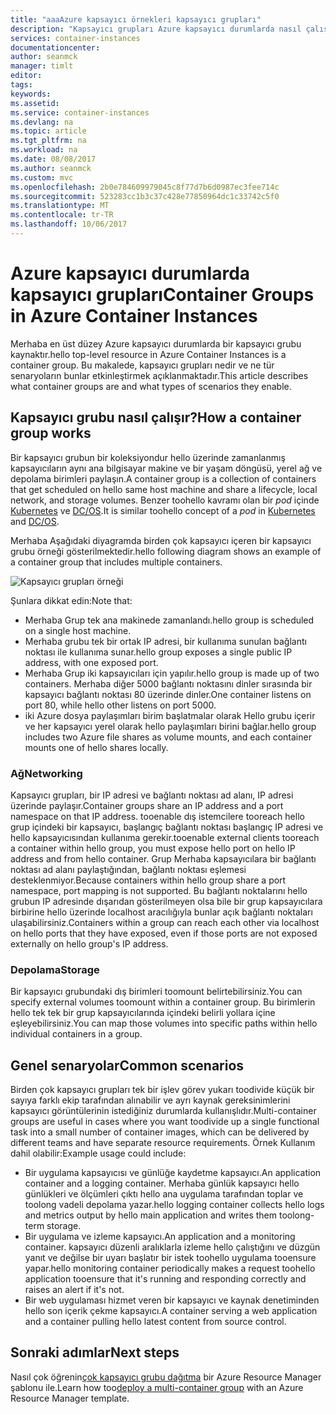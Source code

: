 ```yaml
---
title: "aaaAzure kapsayıcı örnekleri kapsayıcı grupları"
description: "Kapsayıcı grupları Azure kapsayıcı durumlarda nasıl çalıştığını anlamak"
services: container-instances
documentationcenter: 
author: seanmck
manager: timlt
editor: 
tags: 
keywords: 
ms.assetid: 
ms.service: container-instances
ms.devlang: na
ms.topic: article
ms.tgt_pltfrm: na
ms.workload: na
ms.date: 08/08/2017
ms.author: seanmck
ms.custom: mvc
ms.openlocfilehash: 2b0e784609979045c8f77d7b6d0987ec3fee714c
ms.sourcegitcommit: 523283cc1b3c37c428e77850964dc1c33742c5f0
ms.translationtype: MT
ms.contentlocale: tr-TR
ms.lasthandoff: 10/06/2017
---
```

# <a name="container-groups-in-azure-container-instances"></a><span data-ttu-id="5807e-103">Azure kapsayıcı durumlarda kapsayıcı grupları</span><span class="sxs-lookup"><span data-stu-id="5807e-103">Container Groups in Azure Container Instances</span></span>

<span data-ttu-id="5807e-104">Merhaba en üst düzey Azure kapsayıcı durumlarda bir kapsayıcı grubu kaynaktır.</span><span class="sxs-lookup"><span data-stu-id="5807e-104">hello top-level resource in Azure Container Instances is a container group.</span></span> <span data-ttu-id="5807e-105">Bu makalede, kapsayıcı grupları nedir ve ne tür senaryoların bunlar etkinleştirmek açıklanmaktadır.</span><span class="sxs-lookup"><span data-stu-id="5807e-105">This article describes what container groups are and what types of scenarios they enable.</span></span>

## <a name="how-a-container-group-works"></a><span data-ttu-id="5807e-106">Kapsayıcı grubu nasıl çalışır?</span><span class="sxs-lookup"><span data-stu-id="5807e-106">How a container group works</span></span>

<span data-ttu-id="5807e-107">Bir kapsayıcı grubun bir koleksiyondur hello üzerinde zamanlanmış kapsayıcıların aynı ana bilgisayar makine ve bir yaşam döngüsü, yerel ağ ve depolama birimleri paylaşın.</span><span class="sxs-lookup"><span data-stu-id="5807e-107">A container group is a collection of containers that get scheduled on hello same host machine and share a lifecycle, local network, and storage volumes.</span></span> <span data-ttu-id="5807e-108">Benzer toohello kavramı olan bir *pod* içinde [Kubernetes](https://kubernetes.io/docs/concepts/workloads/pods/pod/) ve [DC/OS](https://dcos.io/docs/1.9/deploying-services/pods/).</span><span class="sxs-lookup"><span data-stu-id="5807e-108">It is similar toohello concept of a *pod* in [Kubernetes](https://kubernetes.io/docs/concepts/workloads/pods/pod/) and [DC/OS](https://dcos.io/docs/1.9/deploying-services/pods/).</span></span>

<span data-ttu-id="5807e-109">Merhaba Aşağıdaki diyagramda birden çok kapsayıcı içeren bir kapsayıcı grubu örneği gösterilmektedir.</span><span class="sxs-lookup"><span data-stu-id="5807e-109">hello following diagram shows an example of a container group that includes multiple containers.</span></span>

![Kapsayıcı grupları örneği][container-groups-example]

<span data-ttu-id="5807e-111">Şunlara dikkat edin:</span><span class="sxs-lookup"><span data-stu-id="5807e-111">Note that:</span></span>

- <span data-ttu-id="5807e-112">Merhaba Grup tek ana makinede zamanlandı.</span><span class="sxs-lookup"><span data-stu-id="5807e-112">hello group is scheduled on a single host machine.</span></span>
- <span data-ttu-id="5807e-113">Merhaba grubu tek bir ortak IP adresi, bir kullanıma sunulan bağlantı noktası ile kullanıma sunar.</span><span class="sxs-lookup"><span data-stu-id="5807e-113">hello group exposes a single public IP address, with one exposed port.</span></span>
- <span data-ttu-id="5807e-114">Merhaba Grup iki kapsayıcıları için yapılır.</span><span class="sxs-lookup"><span data-stu-id="5807e-114">hello group is made up of two containers.</span></span> <span data-ttu-id="5807e-115">Merhaba diğer 5000 bağlantı noktasını dinler sırasında bir kapsayıcı bağlantı noktası 80 üzerinde dinler.</span><span class="sxs-lookup"><span data-stu-id="5807e-115">One container listens on port 80, while hello other listens on port 5000.</span></span>
- <span data-ttu-id="5807e-116">iki Azure dosya paylaşımları birim başlatmalar olarak Hello grubu içerir ve her kapsayıcı yerel olarak hello paylaşımları birini bağlar.</span><span class="sxs-lookup"><span data-stu-id="5807e-116">hello group includes two Azure file shares as volume mounts, and each container mounts one of hello shares locally.</span></span>

### <a name="networking"></a><span data-ttu-id="5807e-117">Ağ</span><span class="sxs-lookup"><span data-stu-id="5807e-117">Networking</span></span>

<span data-ttu-id="5807e-118">Kapsayıcı grupları, bir IP adresi ve bağlantı noktası ad alanı, IP adresi üzerinde paylaşır.</span><span class="sxs-lookup"><span data-stu-id="5807e-118">Container groups share an IP address and a port namespace on that IP address.</span></span> <span data-ttu-id="5807e-119">tooenable dış istemcilere tooreach hello grup içindeki bir kapsayıcı, başlangıç bağlantı noktası başlangıç IP adresi ve hello kapsayıcısından kullanıma gerekir.</span><span class="sxs-lookup"><span data-stu-id="5807e-119">tooenable external clients tooreach a container within hello group, you must expose hello port on hello IP address and from hello container.</span></span> <span data-ttu-id="5807e-120">Grup Merhaba kapsayıcılara bir bağlantı noktası ad alanı paylaştığından, bağlantı noktası eşlemesi desteklenmiyor.</span><span class="sxs-lookup"><span data-stu-id="5807e-120">Because containers within hello group share a port namespace, port mapping is not supported.</span></span> <span data-ttu-id="5807e-121">Bu bağlantı noktalarını hello grubun IP adresinde dışarıdan gösterilmeyen olsa bile bir grup kapsayıcılara birbirine hello üzerinde localhost aracılığıyla bunlar açık bağlantı noktaları ulaşabilirsiniz.</span><span class="sxs-lookup"><span data-stu-id="5807e-121">Containers within a group can reach each other via localhost on hello ports that they have exposed, even if those ports are not exposed externally on hello group's IP address.</span></span>

### <a name="storage"></a><span data-ttu-id="5807e-122">Depolama</span><span class="sxs-lookup"><span data-stu-id="5807e-122">Storage</span></span>

<span data-ttu-id="5807e-123">Bir kapsayıcı grubundaki dış birimleri toomount belirtebilirsiniz.</span><span class="sxs-lookup"><span data-stu-id="5807e-123">You can specify external volumes toomount within a container group.</span></span> <span data-ttu-id="5807e-124">Bu birimlerin hello tek tek bir grup kapsayıcılarında içindeki belirli yollara içine eşleyebilirsiniz.</span><span class="sxs-lookup"><span data-stu-id="5807e-124">You can map those volumes into specific paths within hello individual containers in a group.</span></span>

## <a name="common-scenarios"></a><span data-ttu-id="5807e-125">Genel senaryolar</span><span class="sxs-lookup"><span data-stu-id="5807e-125">Common scenarios</span></span>

<span data-ttu-id="5807e-126">Birden çok kapsayıcı grupları tek bir işlev görev yukarı toodivide küçük bir sayıya farklı ekip tarafından alınabilir ve ayrı kaynak gereksinimlerini kapsayıcı görüntülerinin istediğiniz durumlarda kullanışlıdır.</span><span class="sxs-lookup"><span data-stu-id="5807e-126">Multi-container groups are useful in cases where you want toodivide up a single functional task into a small number of container images, which can be delivered by different teams and have separate resource requirements.</span></span> <span data-ttu-id="5807e-127">Örnek Kullanım dahil olabilir:</span><span class="sxs-lookup"><span data-stu-id="5807e-127">Example usage could include:</span></span>

- <span data-ttu-id="5807e-128">Bir uygulama kapsayıcısı ve günlüğe kaydetme kapsayıcı.</span><span class="sxs-lookup"><span data-stu-id="5807e-128">An application container and a logging container.</span></span> <span data-ttu-id="5807e-129">Merhaba günlük kapsayıcı hello günlükleri ve ölçümleri çıktı hello ana uygulama tarafından toplar ve toolong vadeli depolama yazar.</span><span class="sxs-lookup"><span data-stu-id="5807e-129">hello logging container collects hello logs and metrics output by hello main application and writes them toolong-term storage.</span></span>
- <span data-ttu-id="5807e-130">Bir uygulama ve izleme kapsayıcı.</span><span class="sxs-lookup"><span data-stu-id="5807e-130">An application and a monitoring container.</span></span> <span data-ttu-id="5807e-131">kapsayıcı düzenli aralıklarla izleme hello çalıştığını ve düzgün yanıt ve değilse bir uyarı başlatır bir istek toohello uygulama tooensure yapar.</span><span class="sxs-lookup"><span data-stu-id="5807e-131">hello monitoring container periodically makes a request toohello application tooensure that it's running and responding correctly and raises an alert if it's not.</span></span>
- <span data-ttu-id="5807e-132">Bir web uygulaması hizmet veren bir kapsayıcı ve kaynak denetiminden hello son içerik çekme kapsayıcı.</span><span class="sxs-lookup"><span data-stu-id="5807e-132">A container serving a web application and a container pulling hello latest content from source control.</span></span>

## <a name="next-steps"></a><span data-ttu-id="5807e-133">Sonraki adımlar</span><span class="sxs-lookup"><span data-stu-id="5807e-133">Next steps</span></span>

<span data-ttu-id="5807e-134">Nasıl çok öğrenin[çok kapsayıcı grubu dağıtma](container-instances-multi-container-group.md) bir Azure Resource Manager şablonu ile.</span><span class="sxs-lookup"><span data-stu-id="5807e-134">Learn how too[deploy a multi-container group](container-instances-multi-container-group.md) with an Azure Resource Manager template.</span></span>

<!-- IMAGES -->

[container-groups-example]: ./media/container-instances-container-groups/container-groups-example.png